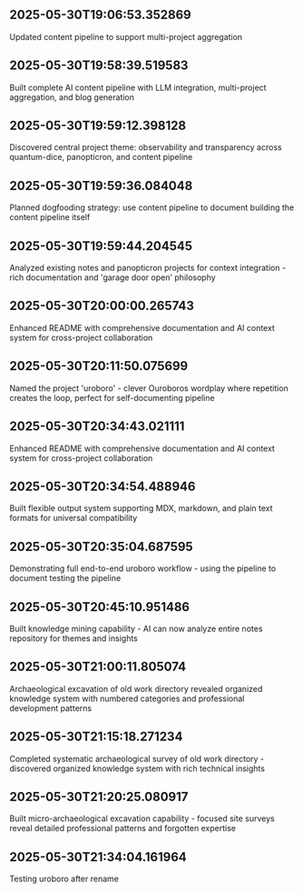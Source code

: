
## 2025-05-30T19:06:53.352869
Updated content pipeline to support multi-project aggregation

## 2025-05-30T19:58:39.519583
Built complete AI content pipeline with LLM integration, multi-project aggregation, and blog generation

## 2025-05-30T19:59:12.398128
Discovered central project theme: observability and transparency across quantum-dice, panopticron, and content pipeline

## 2025-05-30T19:59:36.084048
Planned dogfooding strategy: use content pipeline to document building the content pipeline itself

## 2025-05-30T19:59:44.204545
Analyzed existing notes and panopticron projects for context integration - rich documentation and 'garage door open' philosophy

## 2025-05-30T20:00:00.265743
Enhanced README with comprehensive documentation and AI context system for cross-project collaboration

## 2025-05-30T20:11:50.075699
Named the project 'uroboro' - clever Ouroboros wordplay where repetition creates the loop, perfect for self-documenting pipeline

## 2025-05-30T20:34:43.021111
Enhanced README with comprehensive documentation and AI context system for cross-project collaboration

## 2025-05-30T20:34:54.488946
Built flexible output system supporting MDX, markdown, and plain text formats for universal compatibility

## 2025-05-30T20:35:04.687595
Demonstrating full end-to-end uroboro workflow - using the pipeline to document testing the pipeline

## 2025-05-30T20:45:10.951486
Built knowledge mining capability - AI can now analyze entire notes repository for themes and insights

## 2025-05-30T21:00:11.805074
Archaeological excavation of old work directory revealed organized knowledge system with numbered categories and professional development patterns

## 2025-05-30T21:15:18.271234
Completed systematic archaeological survey of old work directory - discovered organized knowledge system with rich technical insights

## 2025-05-30T21:20:25.080917
Built micro-archaeological excavation capability - focused site surveys reveal detailed professional patterns and forgotten expertise

## 2025-05-30T21:34:04.161964
Testing uroboro after rename
